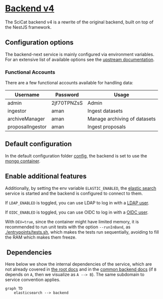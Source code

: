# [Backend v4](https://github.com/SciCatProject/scicat-backend-next)

The SciCat backend v4 is a rewrite of the original backend, built on top of the NestJS framework.

## Configuration options

The backend-next service is mainly configured via environment variables. For an extensive list of available options see
the [upstream documentation](https://github.com/SciCatProject/scicat-backend-next/blob/master/README.md).

### Functional Accounts

There are a few functional accounts available for handling data:

| Username         | Password    | Usage                        |
| ---------------- | ----------- | ---------------------------- |
| admin            | 2jf70TPNZsS | Admin                        |
| ingestor         | aman        | Ingest datasets              |
| archiveManager   | aman        | Manage archiving of datasets |
| proposalIngestor | aman        | Ingest proposals             |

## Default configuration

In the default configuration folder [config](./config), the backend is set to use the [mongo container](../mongodb/).

## Enable additional features

Additionally, by setting the env variable `ELASTIC_ENABLED`, the [elastic search](./services/elastic/) service is
started and the backend is configured to connect to them.

If `LDAP_ENABLED` is toggled, you can use LDAP to log in with a [LDAP user](../ldap/README.md#default-configuration).

If `OIDC_ENABLED` is toggled, you can use OIDC to log in with a
[OIDC user](../keycloak/README.md#default-configuration).

With `DEV=true`, since the container might have limited memory, it is recommended to run unit tests with the option
`--runInBand`, as [./entrypoints/tests.sh](./entrypoints/tests.sh), which makes the tests run sequentially, avoiding to
fill the RAM which makes them freeze.

##  Dependencies

Here below we show the internal dependencies of the service, which are not already covered in
[the root docs](../../README.md) and in the [common backend docs](../../README.md) (if `B` depends on `A`, then we
visualize as `A --> B`). The same subdomain to service convention applies.

```mermaid
graph TD
    elasticsearch --> backend
```
